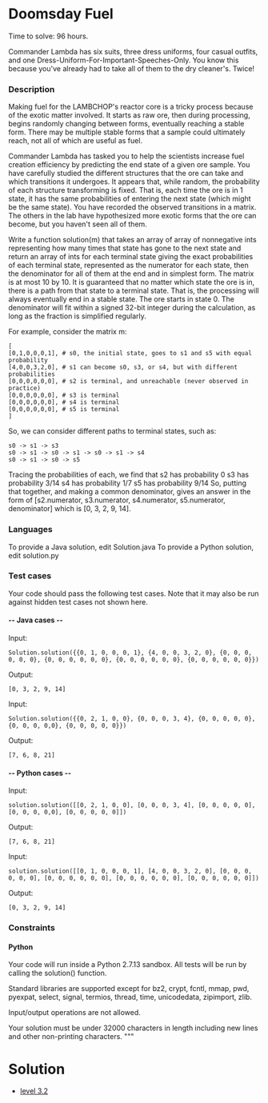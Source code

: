 Doomsday Fuel
=============
Time to solve: 96 hours.

Commander Lambda has six suits, three dress uniforms, four casual outfits, and one Dress-Uniform-For-Important-Speeches-Only. You know this because you've already had to take all of them to the dry cleaner's. Twice!


### Description
Making fuel for the LAMBCHOP's reactor core is a tricky process because of the exotic matter involved. It starts as raw ore, then during processing, begins randomly changing between forms, eventually reaching a stable form. There may be multiple stable forms that a sample could ultimately reach, not all of which are useful as fuel.

Commander Lambda has tasked you to help the scientists increase fuel creation efficiency by predicting the end state of a given ore sample. You have carefully studied the different structures that the ore can take and which transitions it undergoes. It appears that, while random, the probability of each structure transforming is fixed. That is, each time the ore is in 1 state, it has the same probabilities of entering the next state (which might be the same state). You have recorded the observed transitions in a matrix. The others in the lab have hypothesized more exotic forms that the ore can become, but you haven't seen all of them.

Write a function solution(m) that takes an array of array of nonnegative ints representing how many times that state has gone to the next state and return an array of ints for each terminal state giving the exact probabilities of each terminal state, represented as the numerator for each state, then the denominator for all of them at the end and in simplest form. The matrix is at most 10 by 10. It is guaranteed that no matter which state the ore is in, there is a path from that state to a terminal state. That is, the processing will always eventually end in a stable state. The ore starts in state 0. The denominator will fit within a signed 32-bit integer during the calculation, as long as the fraction is simplified regularly.

For example, consider the matrix m:
```
[
[0,1,0,0,0,1], # s0, the initial state, goes to s1 and s5 with equal probability
[4,0,0,3,2,0], # s1 can become s0, s3, or s4, but with different probabilities
[0,0,0,0,0,0], # s2 is terminal, and unreachable (never observed in practice)
[0,0,0,0,0,0], # s3 is terminal
[0,0,0,0,0,0], # s4 is terminal
[0,0,0,0,0,0], # s5 is terminal
] 
```

So, we can consider different paths to terminal states, such as:
```
s0 -> s1 -> s3
s0 -> s1 -> s0 -> s1 -> s0 -> s1 -> s4
s0 -> s1 -> s0 -> s5
```

Tracing the probabilities of each, we find that
s2 has probability 0
s3 has probability 3/14
s4 has probability 1/7
s5 has probability 9/14
So, putting that together, and making a common denominator, gives an answer in the form of
[s2.numerator, s3.numerator, s4.numerator, s5.numerator, denominator] which is
[0, 3, 2, 9, 14].



### Languages

To provide a Java solution, edit Solution.java
To provide a Python solution, edit solution.py

### Test cases
Your code should pass the following test cases.
Note that it may also be run against hidden test cases not shown here.

#### -- Java cases --

Input:
```
Solution.solution({{0, 1, 0, 0, 0, 1}, {4, 0, 0, 3, 2, 0}, {0, 0, 0, 0, 0, 0}, {0, 0, 0, 0, 0, 0}, {0, 0, 0, 0, 0, 0}, {0, 0, 0, 0, 0, 0}})
```
Output:
```
[0, 3, 2, 9, 14]
```

Input:
```
Solution.solution({{0, 2, 1, 0, 0}, {0, 0, 0, 3, 4}, {0, 0, 0, 0, 0}, {0, 0, 0, 0,0}, {0, 0, 0, 0, 0}})
```
Output:
```
[7, 6, 8, 21]
```

#### -- Python cases --
Input:
```
solution.solution([[0, 2, 1, 0, 0], [0, 0, 0, 3, 4], [0, 0, 0, 0, 0], [0, 0, 0, 0,0], [0, 0, 0, 0, 0]])
```
Output:
```
[7, 6, 8, 21]
```

Input:
```
solution.solution([[0, 1, 0, 0, 0, 1], [4, 0, 0, 3, 2, 0], [0, 0, 0, 0, 0, 0], [0, 0, 0, 0, 0, 0], [0, 0, 0, 0, 0, 0], [0, 0, 0, 0, 0, 0]])
```
Output:
```
[0, 3, 2, 9, 14]
```

### Constraints


#### Python

Your code will run inside a Python 2.7.13 sandbox. All tests will be run by calling the solution() function.

Standard libraries are supported except for bz2, crypt, fcntl, mmap, pwd, pyexpat, select, signal, termios, thread, time, unicodedata, zipimport, zlib.

Input/output operations are not allowed.

Your solution must be under 32000 characters in length including new lines and other non-printing characters.
"""



Solution
======
* [level 3.2](./solution.py)
